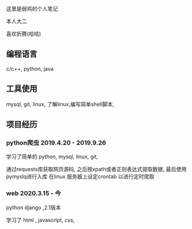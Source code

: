 
这里是弱鸡的个人笔记


本人大二

喜欢折腾(哈哈)


## 编程语言

c/c++, python, java

## 工具使用

mysql, git, linux,
了解linux,编写简单shell脚本,


## 项目经历


### python爬虫 2019.4.20 - 2019.9.26

学习了简单的 python, mysql, linux, git,

通过requests库获取网页源码, 之后按xpath或者正则表达式提取数据, 最后使用pymyslq进行入库
在linux 服务器上设定crontab 以进行定时爬取


### web 2020.3.15 - 今

python django ,2.1版本

学习了 html , javascript, css,




